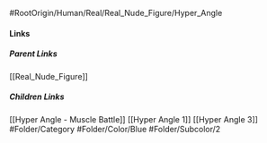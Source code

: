 #RootOrigin/Human/Real/Real_Nude_Figure/Hyper_Angle
#### Links
##### Parent Links
[[Real_Nude_Figure]]
##### Children Links
[[Hyper Angle - Muscle Battle]]
[[Hyper Angle 1]]
[[Hyper Angle 3]]
#Folder/Category
#Folder/Color/Blue
#Folder/Subcolor/2
